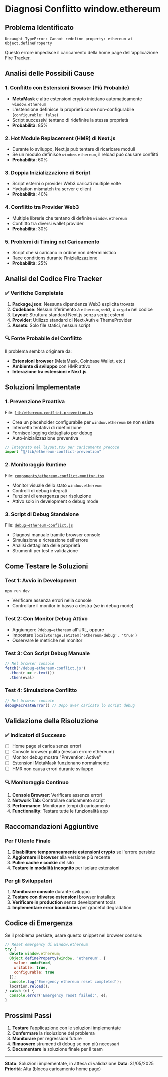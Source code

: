 # Diagnosi Conflitto window.ethereum

## Problema Identificato
```
Uncaught TypeError: Cannot redefine property: ethereum at Object.defineProperty
```

Questo errore impedisce il caricamento della home page dell'applicazione Fire Tracker.

## Analisi delle Possibili Cause

### 1. **Conflitto con Estensioni Browser (Più Probabile)**
- **MetaMask** e altre estensioni crypto iniettano automaticamente `window.ethereum`
- L'estensione definisce la proprietà come non-configurabile (`configurable: false`)
- Script successivi tentano di ridefinire la stessa proprietà
- **Probabilità**: 85%

### 2. **Hot Module Replacement (HMR) di Next.js**
- Durante lo sviluppo, Next.js può tentare di ricaricare moduli
- Se un modulo definisce `window.ethereum`, il reload può causare conflitti
- **Probabilità**: 60%

### 3. **Doppia Inizializzazione di Script**
- Script esterni o provider Web3 caricati multiple volte
- Hydration mismatch tra server e client
- **Probabilità**: 40%

### 4. **Conflitto tra Provider Web3**
- Multiple librerie che tentano di definire `window.ethereum`
- Conflitto tra diversi wallet provider
- **Probabilità**: 30%

### 5. **Problemi di Timing nel Caricamento**
- Script che si caricano in ordine non deterministico
- Race conditions durante l'inizializzazione
- **Probabilità**: 25%

## Analisi del Codice Fire Tracker

### ✅ Verifiche Completate
1. **Package.json**: Nessuna dipendenza Web3 esplicita trovata
2. **Codebase**: Nessun riferimento a `ethereum`, `web3`, o `crypto` nel codice
3. **Layout**: Struttura standard Next.js senza script esterni
4. **Provider**: Utilizzo standard di Next-Auth e ThemeProvider
5. **Assets**: Solo file statici, nessun script

### 🔍 Fonte Probabile del Conflitto
Il problema sembra originare da:
- **Estensioni browser** (MetaMask, Coinbase Wallet, etc.)
- **Ambiente di sviluppo** con HMR attivo
- **Interazione tra estensioni e Next.js**

## Soluzioni Implementate

### 1. **Prevenzione Proattiva** 
File: [`lib/ethereum-conflict-prevention.ts`](lib/ethereum-conflict-prevention.ts)

- Crea un placeholder configurabile per `window.ethereum` se non esiste
- Intercetta tentativi di ridefinizione
- Fornisce logging dettagliato per debug
- Auto-inizializzazione preventiva

```typescript
// Integrato nel layout.tsx per caricamento precoce
import "@/lib/ethereum-conflict-prevention"
```

### 2. **Monitoraggio Runtime**
File: [`components/ethereum-conflict-monitor.tsx`](components/ethereum-conflict-monitor.tsx)

- Monitor visuale dello stato `window.ethereum`
- Controlli di debug integrati
- Funzioni di emergenza per risoluzione
- Attivo solo in development o debug mode

### 3. **Script di Debug Standalone**
File: [`debug-ethereum-conflict.js`](debug-ethereum-conflict.js)

- Diagnosi manuale tramite browser console
- Simulazione e ricreazione dell'errore
- Analisi dettagliata delle proprietà
- Strumenti per test e validazione

## Come Testare le Soluzioni

### Test 1: Avvio in Development
```bash
npm run dev
```
- Verificare assenza errori nella console
- Controllare il monitor in basso a destra (se in debug mode)

### Test 2: Con Monitor Debug Attivo
- Aggiungere `?debug=ethereum` all'URL, oppure
- Impostare `localStorage.setItem('ethereum-debug', 'true')`
- Osservare le metriche nel monitor

### Test 3: Con Script Debug Manuale
```javascript
// Nel browser console
fetch('/debug-ethereum-conflict.js')
  .then(r => r.text())
  .then(eval)
```

### Test 4: Simulazione Conflitto
```javascript
// Nel browser console
debugRecreateError() // Dopo aver caricato lo script debug
```

## Validazione della Risoluzione

### ✅ Indicatori di Successo
- [ ] Home page si carica senza errori
- [ ] Console browser pulita (nessun errore ethereum)
- [ ] Monitor debug mostra "Prevention: Active"
- [ ] Estensioni MetaMask funzionano normalmente
- [ ] HMR non causa errori durante sviluppo

### 🔍 Monitoraggio Continuo
1. **Console Browser**: Verificare assenza errori
2. **Network Tab**: Controllare caricamento script
3. **Performance**: Monitorare tempi di caricamento
4. **Functionality**: Testare tutte le funzionalità app

## Raccomandazioni Aggiuntive

### Per l'Utente Finale
1. **Disabilitare temporaneamente estensioni crypto** se l'errore persiste
2. **Aggiornare il browser** alla versione più recente
3. **Pulire cache e cookie** del sito
4. **Testare in modalità incognito** per isolare estensioni

### Per gli Sviluppatori
1. **Monitorare console** durante sviluppo
2. **Testare con diverse estensioni** browser installate
3. **Verificare in production** senza development tools
4. **Implementare error boundaries** per graceful degradation

## Codice di Emergenza

Se il problema persiste, usare questo snippet nel browser console:

```javascript
// Reset emergency di window.ethereum
try {
  delete window.ethereum;
  Object.defineProperty(window, 'ethereum', {
    value: undefined,
    writable: true,
    configurable: true
  });
  console.log('Emergency ethereum reset completed');
  location.reload();
} catch (e) {
  console.error('Emergency reset failed:', e);
}
```

## Prossimi Passi

1. **Testare** l'applicazione con le soluzioni implementate
2. **Confermare** la risoluzione del problema
3. **Monitorare** per regressioni future
4. **Rimuovere** strumenti di debug se non più necessari
5. **Documentare** la soluzione finale per il team

---

**Stato**: Soluzioni implementate, in attesa di validazione
**Data**: 31/05/2025
**Priorità**: Alta (blocca caricamento home page)